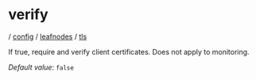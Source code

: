 # verify

/ [config](/reference/config/index.md) / [leafnodes](/reference/config/config/leafnodes/index.md) / [tls](/reference/config/config/leafnodes/tls/index.md) 

If true, require and verify client certificates. Does not apply to monitoring.

*Default value*: `false`
